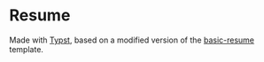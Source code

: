 # Resume

Made with [Typst](https://typst.app/), based on a modified version of the [basic-resume](https://typst.app/universe/package/basic-resume/) template.
